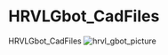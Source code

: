 # HRVLGbot_CadFiles
HRVLGbot_CadFiles
![hrvl_gbot_picture](https://user-images.githubusercontent.com/29231446/59944034-bdb4d800-949e-11e9-9137-ae9d8b1f9bb7.png)
